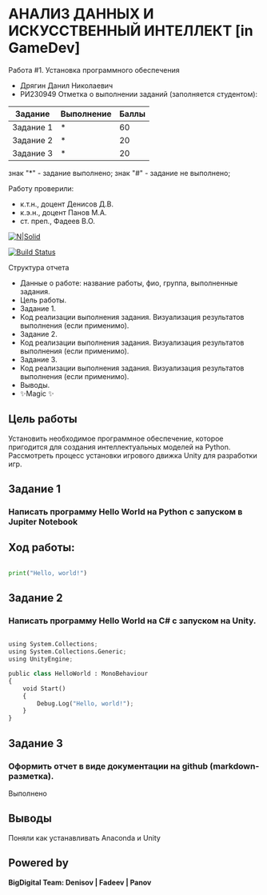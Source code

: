# АНАЛИЗ ДАННЫХ И ИСКУССТВЕННЫЙ ИНТЕЛЛЕКТ [in GameDev]
Работа #1. Установка программного обеспечения
- Дрягин Данил Николаевич
- РИ230949
Отметка о выполнении заданий (заполняется студентом):

| Задание | Выполнение | Баллы |
| ------ | ------ | ------ |
| Задание 1 | * | 60 |
| Задание 2 | * | 20 |
| Задание 3 | * | 20 |

знак "*" - задание выполнено; знак "#" - задание не выполнено;

Работу проверили:
- к.т.н., доцент Денисов Д.В.
- к.э.н., доцент Панов М.А.
- ст. преп., Фадеев В.О.

[![N|Solid](https://cldup.com/dTxpPi9lDf.thumb.png)](https://nodesource.com/products/nsolid)

[![Build Status](https://travis-ci.org/joemccann/dillinger.svg?branch=master)](https://travis-ci.org/joemccann/dillinger)

Структура отчета

- Данные о работе: название работы, фио, группа, выполненные задания.
- Цель работы.
- Задание 1.
- Код реализации выполнения задания. Визуализация результатов выполнения (если применимо).
- Задание 2.
- Код реализации выполнения задания. Визуализация результатов выполнения (если применимо).
- Задание 3.
- Код реализации выполнения задания. Визуализация результатов выполнения (если применимо).
- Выводы.
- ✨Magic ✨

## Цель работы
Установить необходимое программное обеспечение, которое пригодится для создания интеллектуальных моделей на Python. Рассмотреть процесс установки игрового движка Unity для разработки игр.


## Задание 1
### Написать программу Hello World на Python с запуском в Jupiter Notebook
Ход работы:
- 

```py

print("Hello, world!")

```

## Задание 2
### Написать программу Hello World на C# с запуском на Unity. 

```py

using System.Collections;
using System.Collections.Generic;
using UnityEngine;

public class HelloWorld : MonoBehaviour
{
    void Start()
    {
        Debug.Log("Hello, world!");
    }
}

```

## Задание 3
### Оформить отчет в виде документации на github (markdown-разметка).

Выполнено

## Выводы

Поняли как устанавливать Anaconda и Unity

## Powered by

**BigDigital Team: Denisov | Fadeev | Panov**
